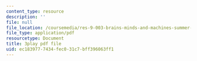 ```yaml
---
content_type: resource
description: ''
file: null
file_location: /coursemedia/res-9-003-brains-minds-and-machines-summer-course-summer-2015/ec1839777434fec031c7bff396063ff1_juRiFivEj8s.pdf
file_type: application/pdf
resourcetype: Document
title: 3play pdf file
uid: ec183977-7434-fec0-31c7-bff396063ff1
---
```

